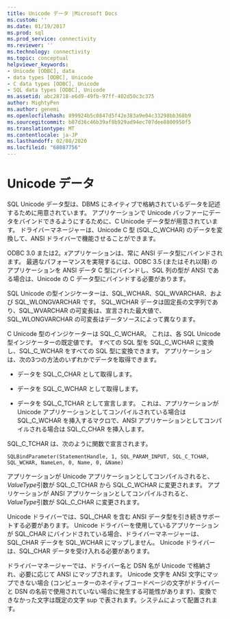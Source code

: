 ```yaml
---
title: Unicode データ |Microsoft Docs
ms.custom: ''
ms.date: 01/19/2017
ms.prod: sql
ms.prod_service: connectivity
ms.reviewer: ''
ms.technology: connectivity
ms.topic: conceptual
helpviewer_keywords:
- Unicode [ODBC], data
- data types [ODBC], Unicode
- C data types [ODBC], Unicode
- SQL data types [ODBC], Unicode
ms.assetid: abc28718-e6d9-49fb-97ff-402d50c3c375
author: MightyPen
ms.author: genemi
ms.openlocfilehash: 899924b5c0847d5f42e383a9e04c33298bb368b9
ms.sourcegitcommit: b87d36c46b39af8b929ad94ec707dee8800950f5
ms.translationtype: MT
ms.contentlocale: ja-JP
ms.lasthandoff: 02/08/2020
ms.locfileid: "68087756"
---
```

# <a name="unicode-data"></a>Unicode データ
SQL Unicode データ型は、DBMS にネイティブで格納されているデータを記述するために用意されています。 アプリケーションで Unicode バッファーにデータをバインドできるようにするために、C Unicode データ型が用意されています。 ドライバーマネージャーは、Unicode C 型 (SQL_C_WCHAR) のデータを変換して、ANSI ドライバーで機能させることができます。  
  
 ODBC 3.0 または2。*x*アプリケーションは、常に ANSI データ型にバインドされます。 最適なパフォーマンスを実現するには、ODBC 3.5 (またはそれ以降) のアプリケーションを ANSI データ C 型にバインドし、SQL 列の型が ANSI である場合は、Unicode の C データ型にバインドする必要があります。  
  
 SQL Unicode の型インジケーターは、SQL_WCHAR、SQL_WVARCHAR、および SQL_WLONGVARCHAR です。 SQL_WCHAR データは固定長の文字列であり、SQL_WVARCHAR の可変長は、宣言された最大値で、SQL_WLONGVARCHAR の可変長はデータソースによって異なります。  
  
 C Unicode 型のインジケーターは SQL_C_WCHAR。 これは、各 SQL Unicode 型インジケーターの既定値です。 すべての SQL 型を SQL_C_WCHAR に変換し、SQL_C_WCHAR をすべての SQL 型に変換できます。 アプリケーションは、次の3つの方法のいずれかでデータを取得できます。  
  
-   データを SQL_C_CHAR として取得します。  
  
-   データを SQL_C_WCHAR として取得します。  
  
-   データを SQL_C_TCHAR として宣言します。 これは、アプリケーションが Unicode アプリケーションとしてコンパイルされている場合は SQL_C_WCHAR を挿入するマクロで、ANSI アプリケーションとしてコンパイルされる場合は SQL_C_CHAR を挿入します。  
  
 SQL_C_TCHAR は、次のように関数で宣言されます。  
  
```  
SQLBindParameter(StatementHandle, 1, SQL_PARAM_INPUT, SQL_C_TCHAR, SQL_WCHAR, NameLen, 0, Name, 0, &Name)  
```  
  
 アプリケーションが Unicode アプリケーションとしてコンパイルされると、 *ValueType*引数が SQL_C_TCHAR から SQL_C_WCHAR に変更されます。 アプリケーションが ANSI アプリケーションとしてコンパイルされると、 *ValueType*引数が SQL_C_CHAR に変更されます。  
  
 Unicode ドライバーでは、SQL_CHAR を含む ANSI データ型を引き続きサポートする必要があります。 Unicode ドライバーを使用しているアプリケーションが SQL_CHAR にバインドされている場合、ドライバーマネージャーは、SQL_CHAR データを SQL_WCHAR にマップしません。 Unicode ドライバーは、SQL_CHAR データを受け入れる必要があります。  
  
 ドライバーマネージャーでは、ドライバー名と DSN 名が Unicode で格納され、必要に応じて ANSI にマップされます。 Unicode 文字を ANSI 文字にマップできない場合 (コンピューターのネイティブコードページの文字がドライバーと DSN の名前で使用されていない場合に発生する可能性があります)、変換できなかった文字は既定の文字 sup で表されます。システムによって配置されます。
